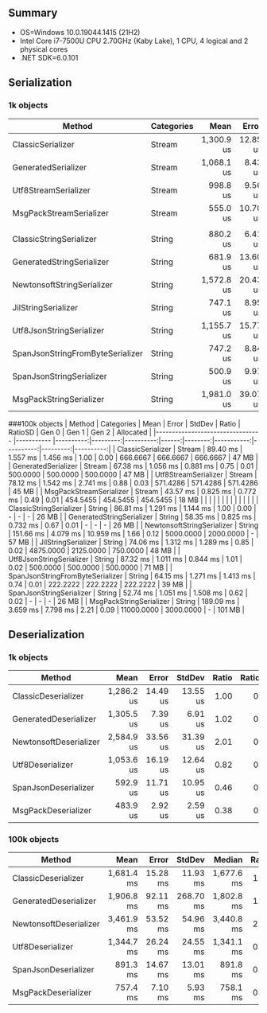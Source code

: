 ##  Summary 

- OS=Windows 10.0.19044.1415 (21H2)
- Intel Core i7-7500U CPU 2.70GHz (Kaby Lake), 1 CPU, 4 logical and 2 physical cores
- .NET SDK=6.0.101

## Serialization
### 1k objects
|                           Method | Categories |       Mean |    Error |   StdDev | Ratio | RatioSD |    Gen 0 |    Gen 1 |    Gen 2 | Allocated |
|--------------------------------- |----------- |-----------:|---------:|---------:|------:|--------:|---------:|---------:|---------:|----------:|
|                ClassicSerializer |     Stream | 1,300.9 us | 12.85 us | 12.02 us |  1.00 |    0.00 | 166.0156 | 166.0156 | 166.0156 |    644 KB |
|              GeneratedSerializer |     Stream | 1,068.1 us |  8.43 us |  7.88 us |  0.82 |    0.01 | 166.0156 | 166.0156 | 166.0156 |    642 KB |
|             Utf8StreamSerializer |     Stream |   998.8 us |  9.56 us |  7.98 us |  0.77 |    0.01 | 166.0156 | 166.0156 | 166.0156 |    517 KB |
|          MsgPackStreamSerializer |     Stream |   555.0 us | 10.70 us | 13.14 us |  0.43 |    0.01 |  89.8438 |  88.8672 |  44.9219 |    256 KB |
|                                  |            |            |          |          |       |         |          |          |          |           |
|          ClassicStringSerializer |     String |   880.2 us |  6.41 us |  5.36 us |  1.00 |    0.00 |  83.0078 |  83.0078 |  83.0078 |    267 KB |
|        GeneratedStringSerializer |     String |   681.9 us | 13.60 us | 12.72 us |  0.78 |    0.01 |  83.0078 |  83.0078 |  83.0078 |    267 KB |
|       NewtonsoftStringSerializer |     String | 1,572.8 us | 20.43 us | 19.11 us |  1.79 |    0.02 |  83.9844 |  82.0313 |  82.0313 |    597 KB |
|              JilStringSerializer |     String |   747.1 us |  8.95 us |  8.37 us |  0.85 |    0.01 |  76.1719 |  76.1719 |  76.1719 |    499 KB |
|         Utf8JsonStringSerializer |     String | 1,155.7 us | 15.77 us | 13.98 us |  1.31 |    0.02 | 248.0469 | 248.0469 | 248.0469 |    784 KB |
| SpanJsonStringFromByteSerializer |     String |   747.2 us |  8.84 us |  7.83 us |  0.85 |    0.01 | 124.0234 | 124.0234 | 124.0234 |    400 KB |
|         SpanJsonStringSerializer |     String |   500.9 us |  9.97 us | 16.10 us |  0.57 |    0.02 |  62.5000 |  62.5000 |  62.5000 |    267 KB |
|          MsgPackStringSerializer |     String | 1,981.0 us | 39.07 us | 34.63 us |  2.25 |    0.04 | 275.3906 | 109.3750 | 109.3750 |  1,048 KB |

###100k objects
|                           Method | Categories |      Mean |    Error |    StdDev | Ratio | RatioSD |      Gen 0 |     Gen 1 |    Gen 2 | Allocated |
|--------------------------------- |----------- |----------:|---------:|----------:|------:|--------:|-----------:|----------:|---------:|----------:|
|                ClassicSerializer |     Stream |  89.40 ms | 1.557 ms |  1.456 ms |  1.00 |    0.00 |   666.6667 |  666.6667 | 666.6667 |     47 MB |
|              GeneratedSerializer |     Stream |  67.38 ms | 1.056 ms |  0.881 ms |  0.75 |    0.01 |   500.0000 |  500.0000 | 500.0000 |     47 MB |
|             Utf8StreamSerializer |     Stream |  78.12 ms | 1.542 ms |  2.741 ms |  0.88 |    0.03 |   571.4286 |  571.4286 | 571.4286 |     45 MB |
|          MsgPackStreamSerializer |     Stream |  43.57 ms | 0.825 ms |  0.772 ms |  0.49 |    0.01 |   454.5455 |  454.5455 | 454.5455 |     18 MB |
|                                  |            |           |          |           |       |         |            |           |          |           |
|          ClassicStringSerializer |     String |  86.81 ms | 1.291 ms |  1.144 ms |  1.00 |    0.00 |          - |         - |        - |     26 MB |
|        GeneratedStringSerializer |     String |  58.35 ms | 0.825 ms |  0.732 ms |  0.67 |    0.01 |          - |         - |        - |     26 MB |
|       NewtonsoftStringSerializer |     String | 151.66 ms | 4.079 ms | 10.959 ms |  1.66 |    0.12 |  5000.0000 | 2000.0000 |        - |     57 MB |
|              JilStringSerializer |     String |  74.06 ms | 1.312 ms |  1.289 ms |  0.85 |    0.02 |  4875.0000 | 2125.0000 | 750.0000 |     48 MB |
|         Utf8JsonStringSerializer |     String |  87.32 ms | 1.011 ms |  0.844 ms |  1.01 |    0.02 |   500.0000 |  500.0000 | 500.0000 |     71 MB |
| SpanJsonStringFromByteSerializer |     String |  64.15 ms | 1.271 ms |  1.413 ms |  0.74 |    0.01 |   222.2222 |  222.2222 | 222.2222 |     39 MB |
|         SpanJsonStringSerializer |     String |  52.74 ms | 1.051 ms |  1.508 ms |  0.62 |    0.02 |          - |         - |        - |     26 MB |
|          MsgPackStringSerializer |     String | 189.09 ms | 3.659 ms |  7.798 ms |  2.21 |    0.09 | 11000.0000 | 3000.0000 |        - |    101 MB |


## Deserialization

### 1k objects
|                 Method |       Mean |    Error |   StdDev | Ratio | RatioSD |   Gen 0 |   Gen 1 |   Gen 2 | Allocated |
|----------------------- |-----------:|---------:|---------:|------:|--------:|--------:|--------:|--------:|----------:|
|    ClassicDeserializer | 1,286.2 us | 14.49 us | 13.55 us |  1.00 |    0.00 | 37.1094 | 15.6250 |       - |    176 KB |
|  GeneratedDeserializer | 1,305.5 us |  7.39 us |  6.91 us |  1.02 |    0.01 | 37.1094 | 17.5781 |       - |    176 KB |
| NewtonsoftDeserializer | 2,584.9 us | 33.56 us | 31.39 us |  2.01 |    0.04 | 93.7500 | 42.9688 |       - |    461 KB |
|       Utf8Deserializer | 1,053.6 us | 16.19 us | 12.64 us |  0.82 |    0.01 | 68.3594 | 64.4531 | 35.1563 |    309 KB |
|   SpanJsonDeserializer |   592.9 us | 11.71 us | 10.95 us |  0.46 |    0.01 | 37.1094 | 14.6484 |       - |    167 KB |
|    MsgPackDeserializer |   483.9 us |  2.92 us |  2.59 us |  0.38 |    0.00 | 35.6445 | 17.5781 |       - |    167 KB |

### 100k objects
|                 Method |       Mean |    Error |    StdDev |     Median | Ratio | RatioSD |      Gen 0 |      Gen 1 |     Gen 2 | Allocated |
|----------------------- |-----------:|---------:|----------:|-----------:|------:|--------:|-----------:|-----------:|----------:|----------:|
|    ClassicDeserializer | 1,681.4 ms | 15.28 ms |  11.93 ms | 1,677.6 ms |  1.00 |    0.00 | 26000.0000 |  9000.0000 |         - |    302 MB |
|  GeneratedDeserializer | 1,906.8 ms | 92.11 ms | 268.70 ms | 1,802.8 ms |  1.09 |    0.10 | 26000.0000 |  9000.0000 |         - |    302 MB |
| NewtonsoftDeserializer | 3,461.9 ms | 53.52 ms |  54.96 ms | 3,440.8 ms |  2.07 |    0.04 | 72000.0000 | 20000.0000 | 1000.0000 |    446 MB |
|       Utf8Deserializer | 1,344.7 ms | 26.24 ms |  24.55 ms | 1,341.1 ms |  0.80 |    0.01 | 26000.0000 |  9000.0000 |         - |    302 MB |
|   SpanJsonDeserializer |   891.3 ms | 14.67 ms |  13.01 ms |   891.8 ms |  0.53 |    0.01 | 26000.0000 |  9000.0000 |         - |    163 MB |
|    MsgPackDeserializer |   757.4 ms |  7.10 ms |   5.93 ms |   758.1 ms |  0.45 |    0.00 | 26000.0000 |  9000.0000 |         - |    163 MB |
